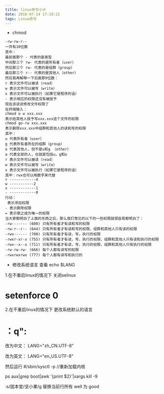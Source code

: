 ```yaml
---
title: linux命令小计
date: 2016-07-14 17:10:21
tags: Linux命令
---
```


* chmod
```
-rw-rw-r-- 
一共有10位数 
其中： 
最前面那个 - 代表的是类型 
中间那三个 rw- 代表的是所有者（user） 
然后那三个 rw- 代表的是组群（group） 
最后那三个 r-- 代表的是其他人（other） 
然后我再解释一下后面那9位数： 
r 表示文件可以被读（read） 
w 表示文件可以被写（write） 
x 表示文件可以被执行（如果它是程序的话） 
- 表示相应的权限还没有被授予 
现在该说说修改文件权限了 
在终端输入： 
chmod o w xxx.xxx 
表示给其他人授予写xxx.xxx这个文件的权限 
chmod go-rw xxx.xxx 
表示删除xxx.xxx中组群和其他人的读和写的权限 
其中： 
u 代表所有者（user） 
g 代表所有者所在的组群（group） 
o 代表其他人，但不是u和g （other） 
a 代表全部的人，也就是包括u，g和o 
r 表示文件可以被读（read） 
w 表示文件可以被写（write） 
x 表示文件可以被执行（如果它是程序的话） 
其中：rwx也可以用数字来代替 
r ------------4 
w -----------2 
x ------------1 
- ------------0 
行动： 
 表示添加权限 
- 表示删除权限 
= 表示使之成为唯一的权限 
当大家都明白了上面的东西之后，那么我们常见的以下的一些权限就很容易都明白了： 
-rw------- (600) 只有所有者才有读和写的权限 
-rw-r--r-- (644) 只有所有者才有读和写的权限，组群和其他人只有读的权限 
-rwx------ (700) 只有所有者才有读，写，执行的权限 
-rwxr-xr-x (755) 只有所有者才有读，写，执行的权限，组群和其他人只有读和执行的权限 
-rwx--x--x (711) 只有所有者才有读，写，执行的权限，组群和其他人只有执行的权限 
-rw-rw-rw- (666) 每个人都有读写的权限 
-rwxrwxrwx (777) 每个人都有读写和执行的
```

* 修改系统语言
查看
echo $LANG

1.在不重启linux的情况下 关闭selinux  
# setenforce 0
2.在不重启linux的情况下 更改系统默认的语言
# ：q":
改为中文：
LANG="zh_CN.UTF-8"
 
改为英文：
LANG="en_US.UTF-8"
 
然后运行
#/sbin/sysctl -p  //重新加载内核

ps aux|grep boot|awk '{print $2}'|xargs kill -9

:s/固本堂/坚小果/g 替换当前行所有 well 为 good